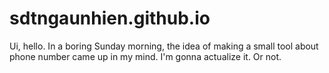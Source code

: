 # sdtngaunhien.github.io
Ui, hello. In a boring Sunday morning, the idea of making a small tool about phone number came up in my mind. I'm gonna actualize it. Or not.
